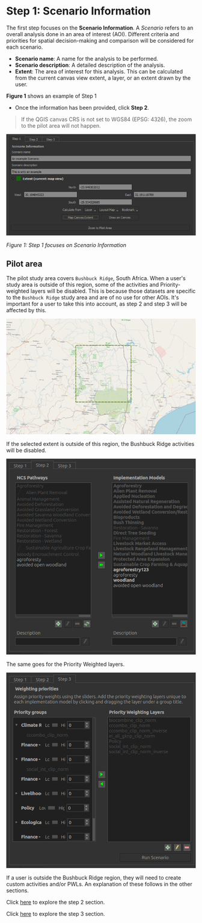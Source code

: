 
# Step 1: Scenario Information

The first step focuses on the **Scenario Information**. A *Scenario* refers to an overall analysis done in an area of interest (AOI). Different criteria and priorities for spatial decision-making and comparison will be considered for each scenario.

- **Scenario name**: A name for the analysis to be performed.
- **Scenario description**: A detailed description of the analysis.
- **Extent**: The area of interest for this analysis. This can be calculated from the current canvas view extent, a layer, or an extent drawn by the user.

**Figure 1** shows an example of Step 1

- Once the information has been provided, click **Step 2**.

<blockquote> If the QGIS canvas CRS is not set to WGS84 (EPSG: 4326), the zoom to the pilot area will not happen. </blockquote>

![CPLUS step 1](img/plugin-step1.png)

*Figure 1: Step 1 focuses on Scenario Information*

## Pilot area

The pilot study area covers `Bushbuck Ridge`, South Africa. When a user's study area is outside of this region, some of the activities and Priority-weighted layers will be disabled. This is because those datasets are specific to the `Bushbuck Ridge` study area and are of no use for other AOIs. It's important for a user to take this into account, as step 2 and step 3 will be affected by this.

![Bushbuck Ridge AOI](img/bushback-ridge-extent.png)

If the selected extent is outside of this region, the Bushbuck Ridge activities will be disabled.

![IMs disabled](img/step2-im-disabled.png)

The same goes for the Priority Weighted layers.

![PWL disabled](img/step3-pwl-disabled.png)

If a user is outside the Bushbuck Ridge region, they will need to create custom activities and/or PWLs. An explanation of these follows in the other sections.

Click [here](step-2.md) to explore the step 2 section.

Click [here](step-3.md) to explore the step 3 section.
